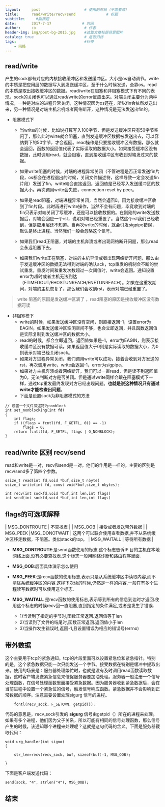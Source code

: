 ```yaml
---
layout:     post                    # 使用的布局（不需要改）
title:      read/write/recv/send              # 标题 
subtitle:     #副标题
date:       2017-7-17              # 时间
author:     co                      # 作者
header-img: img/post-bg-2015.jpg    #这篇文章标题背景图片
catalog: true                       # 是否归档
tags:                               #标签
    - 网络
---
```

## read/write 
产生的sock都有对应的内核接收缓冲区和发送缓冲区。大小是os自动调节。write的本质是把应用层的数据写入到发送缓冲区，至于什么时候发送，全靠os。read的本质是取出接收缓冲区的数据。read/write在阻塞和非阻塞模式下有不同的表现。sock的关闭也可以通过read/write的error反应出来。对端关闭主要分为两种情况，一种是对端的进程异常关闭，这种情况因为os还在，所以fin会依然发送出来，另一种情况是对端主机宕机或者网络断开，这种情况是无法发送出fin的。


- 阻塞模式下

  - 当write的时候，比如说打算写入100字节，但是发送缓冲区只有50字节空闲了，那么此时wirte就会阻塞，直到发送缓冲区数据被发送出去，可以容纳剩下的50字节，才会返回。read操作是只要接收缓冲区有数据，那么就会返回，函数的返回值代表了实际读取的数据大小。如果接受缓冲区没有数据，此时调用read，就会阻塞，直到接收缓冲区有收到对端发过来的数据。

  - 如果write阻塞的时候，对端的进程异常关闭（不管进程是否正常发送fin片段，os都会在进程退出的时候，关闭文件描述符，这样导致一定会发送fin片段）发送了fin，write端会直接返回，返回值是已经写入发送缓冲区的数据大小。再次调用write会失败，connection reset by peer。
  - 如果是read阻塞，对端进程异常关闭，当然会返回0。因为接收缓冲区收到了fin片段。此时再进行write操作，当然不会有问题，毕竟收到对端的fin只表示对端关闭了写缓冲，还是可以接收数据的。在刚刚的write发送数据后，对端会回应一个rst，说明对端已经重置了。当然这个rst我们已经收到，但是应用层还不知道。当再次write的时候，就会引发sigpipe错误，默认是终止进程。当然我们一般会忽略这个信号。
  - 如果我们read正阻塞，对端的主机奔溃或者出现网络断开问题，那么read会永远阻塞下去。
  - 如果我们write正在阻塞，对端的主机奔溃或者出现网络断开问题，那么由于发送缓冲区的数据无法得到对端的确认ack，tcp重发的机制会不断的尝试重发。重发时间和重发次数超过一次阈值时，write会返回。通知设置error为超时或者主机无法到达（ETIMEDOUT/EHOSTUNREACH/ENETUNREACH）。如果在这重发期间，对端的主机恢复了，那么我们会收到rst，表示对端已经重置了。


> write 阻塞的原因是发送缓冲区满了 ，read阻塞的原因是接收缓冲区没有数据可读

- 非阻塞模下
  - write的时候，如果发送缓冲区没有空闲，则直接返回-1，设置error为EAGIN。如果发送缓冲区空闲空间不够，也会立即返回，并且函数返回值是实际复制到发送缓冲区的数据大小。
  - read的时候，都会立即返回。返回值如果是-1，error为EAGIN，则表示接收缓冲区没有数据可读，如果返回值大于0则是实际读取的数据大小，为0则表示对端已经关闭sock。
  - 如果对方进程异常关闭，我们调用write可以成功，接着会收到对方发送的rst，再次调用write，write会返回-1，error为sigpipe。
  - 如果对方主机奔溃或者网络断开，我们可以一直read，但是读不到返回值为0，无法判断对方是否关闭。但是通过write同样会跟在阻塞模式下一样，通过tcp重发最终发现对方已经出现问题。**也就是说这种情况只有通过write才能检查出问题**。
  - 下面是设置sock为非阻塞模式的方法

```
// 设置一个文件描述符为nonblock
int set_nonblocking(int fd)
{
    int flags;
    if ((flags = fcntl(fd, F_GETFL, 0)) == -1)
        flags = 0;
    return fcntl(fd, F_SETFL, flags | O_NONBLOCK);
}
```




## read/write 区别 recv/send
read和write是一对，recv和send是一对。他们的作用是一样的。主要的区别是recv/send多了第四个参数。

```
ssize_t read(int fd,void *buf,size_t nbyte)
ssize_t write(int fd, const void*buf,size_t nbytes);

int recv(int sockfd,void *buf,int len,int flags)
int send(int sockfd,void *buf,int len,int flags)

```

## flags的可选项解释
| MSG_DONTROUTE | 不查找表 |
| MSG_OOB | 接受或者发送带外数据 |
| MSG_PEEK |MSG_DONOTWAIT | 这两个可以联合使用查看数据,并不从系统缓冲区移走数据，不阻塞。类似stack的top。
| MSG_WAITALL | 等待所有数据 |

- **MSG_DONTROUTE**:是send函数使用的标志.这个标志告诉IP.目的主机在本地网络上面,没有必要查找表.这个标志一般用网络诊断和路由程序里面.
- **MSG_OOB**:后面具体演示怎么使用

- **MSG_PEEK**:是recv函数的使用标志,表示只是从系统缓冲区中读取内容,而不清除系统缓冲区的内容.这样下次读的时候,仍然是一样的内容.一般在有多个进程读写数据时可以使用这个标志.

- **MSG_WAITALL** 是recv函数的使用标志,表示等到所有的信息到达时才返回.使用这个标志的时候recv回一直阻塞,直到指定的条件满足,或者是发生了错误. 
  - 1)当读到了指定的字节时,函数正常返回.返回值等于len 
  - 2)当读到了文件的结尾时,函数正常返回.返回值小于len 
  - 3)当操作发生错误时,返回-1,且设置错误为相应的错误号(errno)


## 带外数据
这个主要用于tcp的紧急通知。tcp的片段里面可以设置紧急位和紧急指针。特别的是，这个紧急数据只能一次只能发送一个字节。接受数据在特别是缓冲中提取出来。使用的场景是：服务器处理繁忙时，也就是没有及时调用read函数读取数据，这时客户端发送紧急信息来催促服务器要加油处理。服务器一般注册一个信号处理函数，在信号处理函数里面接受紧急数据。因为服务器收到紧急数据后，会在当前进程中设置一个紧急位的信号，触发信号响应函数。紧急数据并不会影响到正常数据的顺序。注意需要设置处理sigurg 信号的进程。

```
	fcntl(recv_sock, F_SETOWN, getpid()); 

```
代码的意思是，recv_sock引发的 **sigurg** 信号由getpid（）所在的进程来处理。如果有多个进程，他们因为父子关系，所以可能有相同的信号处理函数，那么信号产生的时候，该通知哪个进程来处理呢？这就是这句代码的含义。下面是服务器截取代码：

```
void urg_handler(int signo)
{
	
	str_len=recv(recv_sock, buf, sizeof(buf)-1, MSG_OOB);
	
}
```
下面是客户端发送代码：

```
send(sock, "4", strlen("4"), MSG_OOB);
```


## 结束
